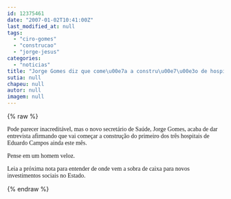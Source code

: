 ```yaml
---
id: 12375461
date: "2007-01-02T10:41:00Z"
last_modified_at: null
tags:
  - "ciro-gomes"
  - "construcao"
  - "jorge-jesus"
categories:
  - "noticias"
title: "Jorge Gomes diz que come\u00e7a a constru\u00e7\u00e3o de hospital ainda este m\u00eas"
sutia: null
chapeu: null
autor: null
imagem: null
---
```

{% raw %}
<p><P><FONT face=Verdana>Pode parecer inacreditável, mas o novo secretário de Saúde, Jorge Gomes, acaba de dar entrevista afirmando que vai começar a construção do primeiro dos três hospitais de Eduardo Campos ainda este mês.</FONT></P></p>
<p><P><FONT face=Verdana>Pense em um homem veloz.</FONT></P></p>
<p><P><FONT face=Verdana>Leia a próxima nota para entender de onde vem a sobra de caixa para novos investimentos sociais no Estado.</FONT></P> </p>
{% endraw %}